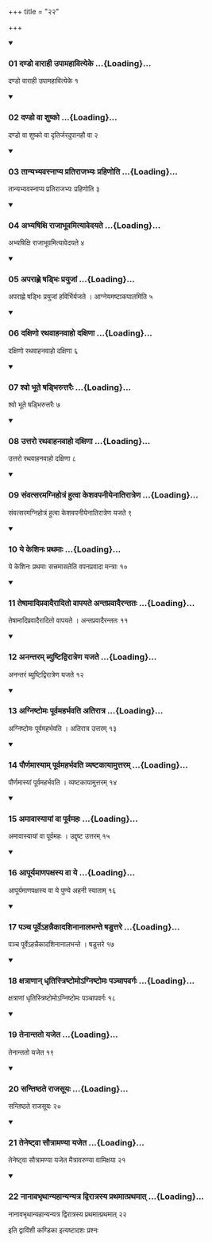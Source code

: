+++
title = "२२"

+++

<div class="js_include" includetitle="true" newlevelforh1="3" unfilled="" url="/vedAH_yajuH/taittirIyam/sUtram/ApastambaH/shrautam/vishvAsa-prastutiH/18/22/01_daNDo_vArAhI_upAmahAvityeke.md">
<details open><summary><h3>01 दण्डो वाराही उपामहावित्येके ...{Loading}...</h3></summary>

दण्डो वाराही उपामहावित्येके १
</details>
</div>


<div class="js_include" includetitle="true" newlevelforh1="3" unfilled="" url="/vedAH_yajuH/taittirIyam/sUtram/ApastambaH/shrautam/vishvAsa-prastutiH/18/22/02_daNDo_vA_shuShko.md">
<details open><summary><h3>02 दण्डो वा शुष्को ...{Loading}...</h3></summary>

दण्डो वा शुष्को वा दृतिर्जरदुपानहौ वा २
</details>
</div>


<div class="js_include" includetitle="true" newlevelforh1="3" unfilled="" url="/vedAH_yajuH/taittirIyam/sUtram/ApastambaH/shrautam/vishvAsa-prastutiH/18/22/03_tAnyabhyavasnApya_pratirAjabhyaH_prahiNoti.md">
<details open><summary><h3>03 तान्यभ्यवस्नाप्य प्रतिराजभ्यः प्रहिणोति ...{Loading}...</h3></summary>

तान्यभ्यवस्नाप्य प्रतिराजभ्यः प्रहिणोति ३
</details>
</div>


<div class="js_include" includetitle="true" newlevelforh1="3" unfilled="" url="/vedAH_yajuH/taittirIyam/sUtram/ApastambaH/shrautam/vishvAsa-prastutiH/18/22/04_abhyaShixi_rAjAbhUvamityAvedayate.md">
<details open><summary><h3>04 अभ्यषिक्षि राजाभूवमित्यावेदयते ...{Loading}...</h3></summary>

अभ्यषिक्षि राजाभूवमित्यावेदयते ४
</details>
</div>


<div class="js_include" includetitle="true" newlevelforh1="3" unfilled="" url="/vedAH_yajuH/taittirIyam/sUtram/ApastambaH/shrautam/vishvAsa-prastutiH/18/22/05_aparAhNe_ShaDbhiH_prayujAM.md">
<details open><summary><h3>05 अपराह्णे षड्भिः प्रयुजां ...{Loading}...</h3></summary>

अपराह्णे षड्भिः प्रयुजां हविर्भिर्यजते । आग्नेयमष्टाकपालमिति ५
</details>
</div>


<div class="js_include" includetitle="true" newlevelforh1="3" unfilled="" url="/vedAH_yajuH/taittirIyam/sUtram/ApastambaH/shrautam/vishvAsa-prastutiH/18/22/06_daxiNo_rathavAhanavAho_daxiNA.md">
<details open><summary><h3>06 दक्षिणो रथवाहनवाहो दक्षिणा ...{Loading}...</h3></summary>

दक्षिणो रथवाहनवाहो दक्षिणा ६
</details>
</div>


<div class="js_include" includetitle="true" newlevelforh1="3" unfilled="" url="/vedAH_yajuH/taittirIyam/sUtram/ApastambaH/shrautam/vishvAsa-prastutiH/18/22/07_shvo_bhUte_ShaDbhiruttaraiH.md">
<details open><summary><h3>07 श्वो भूते षड्भिरुत्तरैः ...{Loading}...</h3></summary>

श्वो भूते षड्भिरुत्तरैः ७
</details>
</div>


<div class="js_include" includetitle="true" newlevelforh1="3" unfilled="" url="/vedAH_yajuH/taittirIyam/sUtram/ApastambaH/shrautam/vishvAsa-prastutiH/18/22/08_uttaro_rathavAhanavAho_daxiNA.md">
<details open><summary><h3>08 उत्तरो रथवाहनवाहो दक्षिणा ...{Loading}...</h3></summary>

उत्तरो रथवाहनवाहो दक्षिणा ८
</details>
</div>


<div class="js_include" includetitle="true" newlevelforh1="3" unfilled="" url="/vedAH_yajuH/taittirIyam/sUtram/ApastambaH/shrautam/vishvAsa-prastutiH/18/22/09_saMvatsaramagnihotraM_hutvA_keshavapanIyenAtirAtreNa.md">
<details open><summary><h3>09 संवत्सरमग्निहोत्रं हुत्वा केशवपनीयेनातिरात्रेण ...{Loading}...</h3></summary>

संवत्सरमग्निहोत्रं हुत्वा केशवपनीयेनातिरात्रेण यजते ९
</details>
</div>


<div class="js_include" includetitle="true" newlevelforh1="3" unfilled="" url="/vedAH_yajuH/taittirIyam/sUtram/ApastambaH/shrautam/vishvAsa-prastutiH/18/22/10_ye_keshinaH_prathamAH.md">
<details open><summary><h3>10 ये केशिनः प्रथमाः ...{Loading}...</h3></summary>

ये केशिनः प्रथमाः सत्त्रमासतेति वपनप्रवादा मन्त्राः १०
</details>
</div>


<div class="js_include" includetitle="true" newlevelforh1="3" unfilled="" url="/vedAH_yajuH/taittirIyam/sUtram/ApastambaH/shrautam/vishvAsa-prastutiH/18/22/11_teShAmAdipravAdairAdito_vApayate_antapravAdairantataH.md">
<details open><summary><h3>11 तेषामादिप्रवादैरादितो वापयते अन्तप्रवादैरन्ततः ...{Loading}...</h3></summary>

तेषामादिप्रवादैरादितो वापयते । अन्तप्रवादैरन्ततः ११
</details>
</div>


<div class="js_include" includetitle="true" newlevelforh1="3" unfilled="" url="/vedAH_yajuH/taittirIyam/sUtram/ApastambaH/shrautam/vishvAsa-prastutiH/18/22/12_anantaram_byuShTidvirAtreNa_yajate.md">
<details open><summary><h3>12 अनन्तरम् ब्युष्टिद्विरात्रेण यजते ...{Loading}...</h3></summary>

अनन्तरं ब्युष्टिद्विरात्रेण यजते १२
</details>
</div>


<div class="js_include" includetitle="true" newlevelforh1="3" unfilled="" url="/vedAH_yajuH/taittirIyam/sUtram/ApastambaH/shrautam/vishvAsa-prastutiH/18/22/13_agniShTomaH_pUrvamaharbhavati_atirAtra.md">
<details open><summary><h3>13 अग्निष्टोमः पूर्वमहर्भवति अतिरात्र ...{Loading}...</h3></summary>

अग्निष्टोमः पूर्वमहर्भवति । अतिरात्र उत्तरम् १३
</details>
</div>


<div class="js_include" includetitle="true" newlevelforh1="3" unfilled="" url="/vedAH_yajuH/taittirIyam/sUtram/ApastambaH/shrautam/vishvAsa-prastutiH/18/22/14_paurNamAsyAm_pUrvamaharbhavati_vyaShTakAyAmuttaram.md">
<details open><summary><h3>14 पौर्णमास्याम् पूर्वमहर्भवति व्यष्टकायामुत्तरम् ...{Loading}...</h3></summary>

पौर्णमास्यां पूर्वमहर्भवति । व्यष्टकायामुत्तरम् १४
</details>
</div>


<div class="js_include" includetitle="true" newlevelforh1="3" unfilled="" url="/vedAH_yajuH/taittirIyam/sUtram/ApastambaH/shrautam/vishvAsa-prastutiH/18/22/15_amAvAsyAyAM_vA_pUrvamahaH.md">
<details open><summary><h3>15 अमावास्यायां वा पूर्वमहः ...{Loading}...</h3></summary>

अमावास्यायां वा पूर्वमहः । उद्दृष्ट उत्तरम् १५
</details>
</div>


<div class="js_include" includetitle="true" newlevelforh1="3" unfilled="" url="/vedAH_yajuH/taittirIyam/sUtram/ApastambaH/shrautam/vishvAsa-prastutiH/18/22/16_ApUryamANapaxasya_vA_ye.md">
<details open><summary><h3>16 आपूर्यमाणपक्षस्य वा ये ...{Loading}...</h3></summary>

आपूर्यमाणपक्षस्य वा ये पुण्ये अहनी स्याताम् १६
</details>
</div>


<div class="js_include" includetitle="true" newlevelforh1="3" unfilled="" url="/vedAH_yajuH/taittirIyam/sUtram/ApastambaH/shrautam/vishvAsa-prastutiH/18/22/17_pancha_pUrve-hannaikAdashinAnAlabhante_ShaDuttare.md">
<details open><summary><h3>17 पञ्च पूर्वेऽहन्नैकादशिनानालभन्ते षडुत्तरे ...{Loading}...</h3></summary>

पञ्च पूर्वेऽहन्नैकादशिनानालभन्ते । षडुत्तरे १७
</details>
</div>


<div class="js_include" includetitle="true" newlevelforh1="3" unfilled="" url="/vedAH_yajuH/taittirIyam/sUtram/ApastambaH/shrautam/vishvAsa-prastutiH/18/22/18_xatrANAn_dhRtistriShTomo-gniShTomaH_panchApavargaH.md">
<details open><summary><h3>18 क्षत्राणान् धृतिस्त्रिष्टोमोऽग्निष्टोमः पञ्चापवर्गः ...{Loading}...</h3></summary>

क्षत्राणां धृतिस्त्रिष्टोमोऽग्निष्टोमः पञ्चापवर्गः १८
</details>
</div>


<div class="js_include" includetitle="true" newlevelforh1="3" unfilled="" url="/vedAH_yajuH/taittirIyam/sUtram/ApastambaH/shrautam/vishvAsa-prastutiH/18/22/19_tenAntato_yajeta.md">
<details open><summary><h3>19 तेनान्ततो यजेत ...{Loading}...</h3></summary>

तेनान्ततो यजेत १९
</details>
</div>


<div class="js_include" includetitle="true" newlevelforh1="3" unfilled="" url="/vedAH_yajuH/taittirIyam/sUtram/ApastambaH/shrautam/vishvAsa-prastutiH/18/22/20_santiShThate_rAjasUyaH.md">
<details open><summary><h3>20 सन्तिष्ठते राजसूयः ...{Loading}...</h3></summary>

सन्तिष्ठते राजसूयः २०
</details>
</div>


<div class="js_include" includetitle="true" newlevelforh1="3" unfilled="" url="/vedAH_yajuH/taittirIyam/sUtram/ApastambaH/shrautam/vishvAsa-prastutiH/18/22/21_teneShTvA_sautrAmaNyA_yajeta.md">
<details open><summary><h3>21 तेनेष्ट्वा सौत्रामण्या यजेत ...{Loading}...</h3></summary>

तेनेष्ट्वा सौत्रामण्या यजेत मैत्रावरुण्या वामिक्षया २१
</details>
</div>


<div class="js_include" includetitle="true" newlevelforh1="3" unfilled="" url="/vedAH_yajuH/taittirIyam/sUtram/ApastambaH/shrautam/vishvAsa-prastutiH/18/22/22_nAnAvabhRthAnyahAnyanyatra_dvirAtrasya_prathamAtprathamAt.md">
<details open><summary><h3>22 नानावभृथान्यहान्यन्यत्र द्विरात्रस्य प्रथमात्प्रथमात् ...{Loading}...</h3></summary>

नानावभृथान्यहान्यन्यत्र द्विरात्रस्य प्रथमात्प्रथमात् २२
</details>
</div>



  
इति द्वाविंशी कण्डिका 
इत्यष्टादशः प्रश्नः 